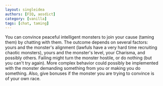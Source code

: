 ```yaml
---
layout: singleidea
authors: [FIQ, aosdict]
category: [vanilla]
tags: [chat, taming]
---
```

You can convince peaceful intelligent monsters to join your cause (taming them) by chatting with them. The outcome depends on several factors: yours and the monster's alignment (lawfuls have a very hard time recruiting chaotic monsters), yours and the monster's level, your Charisma, and possibly others. Failing might turn the monster hostile, or do nothing (but you can't try again). More complex behavior could possibly be implemented with the monster demanding something from you or making you do something. Also, give bonuses if the monster you are trying to convince is of your own race.
